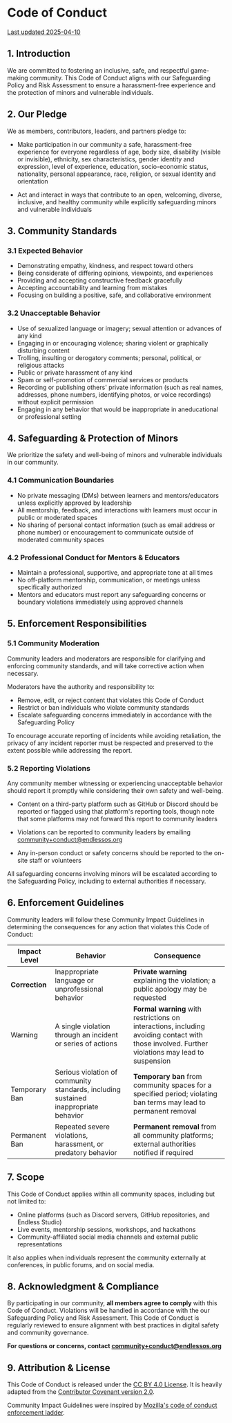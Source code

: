 # Code of Conduct

[Last updated 2025-04-10][source]

## 1. Introduction

We are committed to fostering an inclusive, safe, and respectful game-making community. This Code of Conduct aligns with our Safeguarding Policy and Risk Assessment to ensure a harassment-free experience and the protection of minors and vulnerable individuals.

## 2. Our Pledge

We as members, contributors, leaders, and partners pledge to:

- Make participation in our community a safe, harassment-free experience for everyone regardless of age, body size, disability (visible or invisible), ethnicity, sex characteristics, gender identity and expression, level of experience, education, socio-economic status, nationality, personal appearance, race, religion, or sexual identity and orientation

- Act and interact in ways that contribute to an open, welcoming, diverse, inclusive, and healthy community while explicitly safeguarding minors and vulnerable individuals

## 3. Community Standards

### 3.1 Expected Behavior

* Demonstrating empathy, kindness, and respect toward others
* Being considerate of differing opinions, viewpoints, and experiences
* Providing and accepting constructive feedback gracefully
* Accepting accountability and learning from mistakes
* Focusing on building a positive, safe, and collaborative environment

### 3.2 Unacceptable Behavior

* Use of sexualized language or imagery; sexual attention or advances of any kind
* Engaging in or encouraging violence; sharing violent or graphically disturbing content
* Trolling, insulting or derogatory comments; personal, political, or religious attacks
* Public or private harassment of any kind
* Spam or self-promotion of commercial services or products
* Recording or publishing others' private information (such as real names, addresses, phone numbers, identifying photos, or voice recordings) without explicit permission
* Engaging in any behavior that would be inappropriate in aneducational or professional setting

## 4. Safeguarding & Protection of Minors

We prioritize the safety and well-being of minors and vulnerable individuals in our community.

### 4.1 Communication Boundaries

- No private messaging (DMs) between learners and mentors/educators unless explicitly approved by leadership
- All mentorship, feedback, and interactions with learners must occur in public or moderated spaces
- No sharing of personal contact information (such as email address or phone number) or encouragement to communicate outside of moderated community spaces

### 4.2 Professional Conduct for Mentors & Educators

- Maintain a professional, supportive, and appropriate tone at all times
- No off-platform mentorship, communication, or meetings unless specifically authorized
- Mentors and educators must report any safeguarding concerns or boundary violations immediately using approved channels

## 5. Enforcement Responsibilities

### 5.1 Community Moderation

Community leaders and moderators are responsible for clarifying and enforcing community standards, and will take corrective action when necessary.

Moderators have the authority and responsibility to:

- Remove, edit, or reject content that violates this Code of Conduct
- Restrict or ban individuals who violate community standards
- Escalate safeguarding concerns immediately in accordance with the Safeguarding Policy

To encourage accurate reporting of incidents while avoiding retaliation, the privacy of any incident reporter must be respected and preserved to the extent possible while addressing the report.

### 5.2 Reporting Violations

Any community member witnessing or experiencing unacceptable behavior should report it promptly while considering their own safety and well-being.

- Content on a third-party platform such as GitHub or Discord should be reported or flagged using that platform's reporting tools, though note that some platforms may not forward this report to community leaders

- Violations can be reported to community leaders by emailing community+conduct@endlessos.org

- Any in-person conduct or safety concerns should be reported to the on-site staff or volunteers

All safeguarding concerns involving minors will be escalated according to the Safeguarding Policy, including to external authorities if necessary.

## 6. Enforcement Guidelines

Community leaders will follow these Community Impact Guidelines in determining the consequences for any action that violates this Code of Conduct:

Impact Level  | Behavior | Consequence
------------  | -------- | -----------
**Correction**    | Inappropriate language or unprofessional behavior | **Private warning** explaining the violation; a public apology may be requested
Warning       | A single violation through an incident or series of actions | **Formal warning** with restrictions on interactions, including avoiding contact with those involved. Further violations may lead to suspension
Temporary Ban | Serious violation of community standards, including sustained inappropriate behavior | **Temporary ban** from community spaces for a specified period; violating ban terms may lead to permanent removal
Permanent Ban | Repeated severe violations, harassment, or predatory behavior | **Permanent removal** from all community platforms; external authorities notified if required

## 7. Scope

This Code of Conduct applies within all community spaces, including but not limited to:

- Online platforms (such as Discord servers, GitHub repositories, and Endless Studio)
- Live events, mentorship sessions, workshops, and hackathons
- Community-affiliated social media channels and external public representations

It also applies when individuals represent the community externally at conferences, in public forums, and on social media.

## 8. Acknowledgment & Compliance

By participating in our community, **all members agree to comply** with this Code of Conduct. Violations will be handled in accordance with the our Safeguarding Policy and Risk Assessment.
This Code of Conduct is regularly reviewed to ensure alignment with best practices in digital safety and community governance.

**For questions or concerns, contact community+conduct@endlessos.org**

## 9. Attribution & License

This Code of Conduct is released under the [CC BY 4.0 License]. It is heavily adapted from the [Contributor Covenant version 2.0].

Community Impact Guidelines were inspired by [Mozilla's code of conduct enforcement ladder](https://github.com/mozilla/diversity).

[CC BY 4.0 License]: https://creativecommons.org/licenses/by/4.0/
[Contributor Covenant version 2.0]: https://www.contributor-covenant.org/version/2/0/code_of_conduct.html
[source]: https://github.com/Endless-Game-Making/.github/commits/main/CODE_OF_CONDUCT.md
